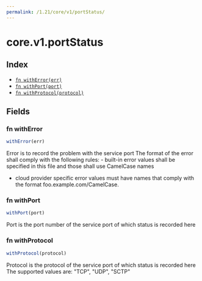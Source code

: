 ```yaml
---
permalink: /1.21/core/v1/portStatus/
---
```


# core.v1.portStatus



## Index

* [`fn withError(err)`](#fn-witherror)
* [`fn withPort(port)`](#fn-withport)
* [`fn withProtocol(protocol)`](#fn-withprotocol)

## Fields

### fn withError

```ts
withError(err)
```

Error is to record the problem with the service port The format of the error shall comply with the following rules: - built-in error values shall be specified in this file and those shall use
  CamelCase names
- cloud provider specific error values must have names that comply with the
  format foo.example.com/CamelCase.

### fn withPort

```ts
withPort(port)
```

Port is the port number of the service port of which status is recorded here

### fn withProtocol

```ts
withProtocol(protocol)
```

Protocol is the protocol of the service port of which status is recorded here The supported values are: "TCP", "UDP", "SCTP"
